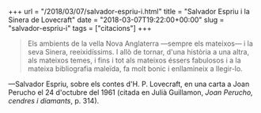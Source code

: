 +++
url = "/2018/03/07/salvador-espriu-i.html"
title = "Salvador Espriu i la Sinera de Lovecraft"
date = "2018-03-07T19:22:00+00:00"
slug = "salvador-espriu-i"
tags = ["citacions"]
+++

> Els ambients de la vella Nova Anglaterra —sempre els mateixos— i la seva Sinera, reeixidíssims. I allò de tornar, d'una història a una altra, als mateixos temes, i fins i tot als mateixos éssers fabulosos i a la mateixa bibliografia maleïda, fa molt bonic i enllamineix a llegir-lo.

—Salvador Espriu, sobre els contes d'H. P. Lovecraft, en una carta a Joan Perucho el 24 d'octubre del 1961 (citada en Julià Guillamon, *Joan Perucho, cendres i diamants*, p. 314).

